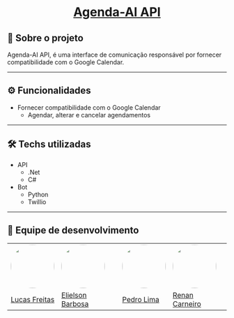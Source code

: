 <h1 align="center">
     <a href="#" alt="Agendai"> Agenda-AI API</a>
</h1>

## 🤖 Sobre o projeto

Agenda-AI API, é uma interface de comunicação responsável por fornecer compatibilidade com o Google Calendar.

---

## ⚙️ Funcionalidades

- Fornecer compatibilidade com o Google Calendar
  - Agendar, alterar e cancelar agendamentos

---

## 🛠 Techs utilizadas

- API
  - .Net
  - C#
- Bot
  - Python
  - Twillio

---

## 🦸 Equipe de desenvolvimento

  <table>
    <tr>
      <td><img style="border-radius: 50%;" src="https://avatars.githubusercontent.com/u/54646059?s=460&u=77c62b0b5a1291c08c24cd6c32f25a38b24a9ae1&v=4" width="100px;" alt=""/></td>
      <td>  <img style="border-radius: 50%;" src="https://avatars.githubusercontent.com/u/51054055?v=4" width="100px;" alt=""/></td>
      <td><img style="border-radius: 50%;" src="https://avatars.githubusercontent.com/u/55360675?v=4" width="100px;" alt=""/></td>
      <td><img style="border-radius: 50%;" src="https://avatars.githubusercontent.com/u/51459596?v=4" width="100px;" alt=""/></td>
    </tr>
    <tr>
      <td><a href="https://www.linkedin.com/in/lucas-freitas090/">Lucas Freitas</a></td>
      <td><a href="https://www.linkedin.com/in/elielson-barbosa-173323151/">Elielson Barbosa</a></td>
      <td><a href="https://www.linkedin.com/in/pedrolimma47821617/">Pedro Lima</a></td>
      <td><a href="https://www.linkedin.com/in/renanfigcarneiro/">Renan Carneiro</a></td>
    </tr>
  </table>
